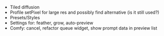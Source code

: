 * Tiled diffusion
* Profile setPixel for large res and possibly find alternative (is it still used?)
* Presets/Styles
* Settings for: feather, grow, auto-preview
* Comfy: cancel, refactor queue widget, show prompt data in preview list